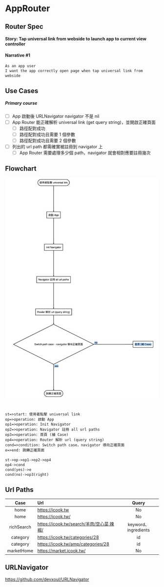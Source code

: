 # AppRouter

## Router Spec
#### Story: Tap universal link from webside to launch app to current view controller

#### Narrative #1
    As an app user
    I want the app correctly open page when tap universal link from webside

## Use Cases
##### Primary course
- [ ] App 啟動後 URLNavigator navigator 不是 nil
- [ ] App Router 能正確解析 universal link (get query string)，並開啟正確頁面
	- [ ] 路徑配對成功
	- [ ] 路徑配對成功且需要 1 個參數
	- [ ] 路徑配對成功且需要 2 個參數
- [ ] 列出的 url path 都需確實被註冊到 navigator 上
	- [ ] App Router 需要處理多少個 path，navigator 就會相對應要註冊幾次

## Flowchart
<img alt="01_trending_repository_screen" src="Images/flowchart_01.png?raw=true">&nbsp;
```flow
st=>start: 使用者點擊 universal link
op=>operation: 啟動 App
op1=>operation: Init Navigator
op2=>operation: Navigator 註冊 all url paths
op3=>operation: 首頁 (補 Case)
op4=>operation: Router 解析 url (query string)
cond=>condition: Switch path case，navigator 導向正確頁面
e=>end: 跳轉正確頁面

st->op->op1->op2->op4
op4->cond
cond(yes)->e
cond(no)->op3(right)
```

## Url Paths
| Case | Url | Query |
| :----: | :---- | :----: |
| home | https://icook.tw | No |
| home | https://icook.tw/ | No |
| richSearch | https://icook.tw/search/羊肉/空心菜,辣椒/ | keyword、ingredients |
| category | https://icook.tw/categories/28 |  id  |
| category | https://icook.tw/amp/categories/28 |  id  |
| marketHome | https://market.icook.tw/ | No |

## URLNavigator
https://github.com/devxoul/URLNavigator
